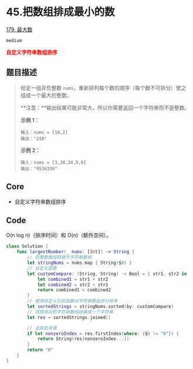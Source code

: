 # 45.把数组排成最小的数

[179. 最大数](https://leetcode.cn/problems/largest-number/)

`medium`

**<font color=red>自定义字符串数组排序</font>**

## 题目描述

> 给定一组非负整数 `nums`，重新排列每个数的顺序（每个数不可拆分）使之组成一个最大的整数。
>
> **注意：**输出结果可能非常大，所以你需要返回一个字符串而不是整数。
>
>  
>
> **示例 1：**
>
> ```
> 输入：nums = [10,2]
> 输出："210"
> ```
>
> **示例 2：**
>
> ```
> 输入：nums = [3,30,34,5,9]
> 输出："9534330"
> ```

## Core

- 自定义字符串数组排序



## Code

 O(n log n)（排序时间）和 O(n)（额外空间）。

```swift
class Solution {
    func largestNumber(_ nums: [Int]) -> String {
        // 将整数数组转换为字符串数组
        let stringNums = nums.map { String($0) }
        // 自定义函数
        let customCompare: (String, String) -> Bool = { str1, str2 in
            let combined1 = str1 + str2
            let combined2 = str2 + str1
            return combined1 > combined2
        }
        // 使用自定义比较函数对字符串数组进行排序
        let sortedStrings = stringNums.sorted(by: customCompare)
        // 将排序后的字符串数组拼接成一个字符串
        let res = sortedStrings.joined()

        // 去除前导零
        if let nonzeroIndex = res.firstIndex(where: {$0 != "0"}) {
            return String(res[nonzeroIndex...])
        }
        return "0"
    }
}
```

